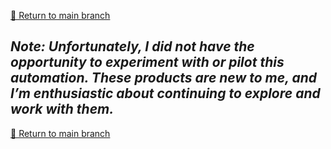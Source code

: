 [📄 Return to main branch](https://github.com/rhorn-rm-gh/rhorn-rm-app-project/blob/main/README-Main.md)

## _Note: Unfortunately, I did not have the opportunity to experiment with or pilot this automation. These products are new to me, and I’m enthusiastic about continuing to explore and work with them._

[📄 Return to main branch](https://github.com/rhorn-rm-gh/rhorn-rm-app-project/blob/main/README-Main.md)
